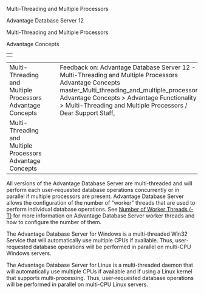 Multi-Threading and Multiple Processors




Advantage Database Server 12  

Multi-Threading and Multiple Processors

Advantage Concepts

|  |
| --- |
|  |

|  |  |  |  |  |
| --- | --- | --- | --- | --- |
| Multi-Threading and Multiple Processors  Advantage Concepts |  |  | Feedback on: Advantage Database Server 12 - Multi-Threading and Multiple Processors Advantage Concepts master\_Multi\_threading\_and\_multiple\_processors Advantage Concepts > Advantage Functionality > Multi-Threading and Multiple Processors / Dear Support Staff, |  |
| Multi-Threading and Multiple Processors  Advantage Concepts |  |  |  |  |

All versions of the Advantage Database Server are multi-threaded and will perform each user-requested database operations concurrently or in parallel if multiple processors are present. Advantage Database Server allows the configuration of the number of "worker" threads that are used to perform individual database operations. See [Number of Worker Threads (-T)](master_number_of_worker_threads_t_.htm) for more information on Advantage Database Server worker threads and how to configure the number of them.

The Advantage Database Server for Windows is a multi-threaded Win32 Service that will automatically use multiple CPUs if available. Thus, user-requested database operations will be performed in parallel on multi-CPU Windows servers.

The Advantage Database Server for Linux is a multi-threaded daemon that will automatically use multiple CPUs if available and if using a Linux kernel that supports multi-processing. Thus, user-requested database operations will be performed in parallel on multi-CPU Linux servers.